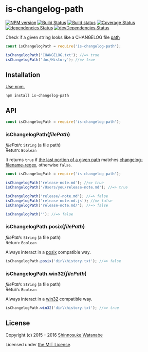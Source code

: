 # is-changelog-path

[![NPM version](https://img.shields.io/npm/v/is-changelog-path.svg)](https://www.npmjs.com/package/is-changelog-path)
[![Build Status](https://travis-ci.org/shinnn/is-changelog-path.svg?branch=master)](https://travis-ci.org/shinnn/is-changelog-path)
[![Build status](https://ci.appveyor.com/api/projects/status/0idgfgivh7rn7jnr/branch/master?svg=true)](https://ci.appveyor.com/project/ShinnosukeWatanabe/is-changelog-path/branch/master)
[![Coverage Status](https://img.shields.io/coveralls/shinnn/is-changelog-path.svg)](https://coveralls.io/r/shinnn/is-changelog-path)
[![dependencies Status](https://david-dm.org/shinnn/is-changelog-path/status.svg)](https://david-dm.org/shinnn/is-changelog-path)
[![devDependencies Status](https://david-dm.org/shinnn/is-changelog-path/dev-status.svg)](https://david-dm.org/shinnn/is-changelog-path?type=dev)

Check if a given string looks like a CHANGELOG file [path](http://www.linfo.org/path.html)

```javascript
const isChangelogPath = require('is-changelog-path');

isChangelogPath('CHANGELOG.txt'); //=> true
isChangelogPath('doc/History'); //=> true
```

## Installation

[Use npm.](https://docs.npmjs.com/cli/install)

```
npm install is-changelog-path
```

## API

```javascript
const isChangelogPath = require('is-changelog-path');
```

### isChangelogPath(*filePath*)

*filePath*: `String` (a file path)  
Return: `Boolean`

It returns `true` if [the last portion of a given path](https://nodejs.org/api/path.html#path_path_basename_p_ext) matches [changelog-filename-regex](https://github.com/shinnn/changelog-filename-regex), otherwise `false`. 

```javascript
const isChangelogPath = require('is-changelog-path');

isChangelogPath('release-note.md'); //=> true
isChangelogPath('/Users/you/release-note.md'); //=> true

isChangelogPath('release/-note.md'); //=> false
isChangelogPath('release-note.md.js'); //=> false
isChangelogPath('release-note.md/'); //=> false

isChangelogPath(''); //=> false
```

### isChangelogPath.posix(*filePath*)

*filePath*: `String` (a file path)  
Return: `Boolean`

Always interact in a [posix](https://www.opengroup.org/austin/papers/posix_faq.html) compatible way.

```javascript
isChangelogPath.posix('dir\\history.txt'); //=> false
```

### isChangelogPath.win32(*filePath*)

*filePath*: `String` (a file path)  
Return: `Boolean`

Always interact in a [win32](https://msdn.microsoft.com/library/cc433218) compatible way.

```javascript
isChangelogPath.win32('dir\\history.txt'); //=> true
```

## License

Copyright (c) 2015 - 2016 [Shinnosuke Watanabe](https://github.com/shinnn)

Licensed under [the MIT License](./LICENSE).
